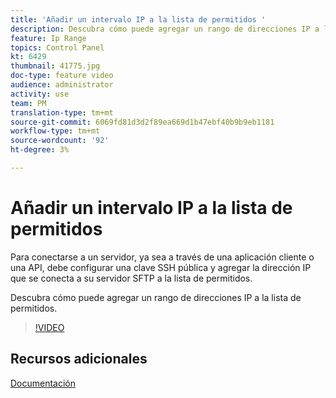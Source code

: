 ```yaml
---
title: 'Añadir un intervalo IP a la lista de permitidos '
description: Descubra cómo puede agregar un rango de direcciones IP a la lista de permitidos.
feature: Ip Range
topics: Control Panel
kt: 6429
thumbnail: 41775.jpg
doc-type: feature video
audience: administrator
activity: use
team: PM
translation-type: tm+mt
source-git-commit: 6069fd81d3d2f89ea669d1b47ebf40b9b9eb1181
workflow-type: tm+mt
source-wordcount: '92'
ht-degree: 3%

---
```



# Añadir un intervalo IP a la lista de permitidos

Para conectarse a un servidor, ya sea a través de una aplicación cliente o una API, debe configurar una clave SSH pública y agregar la dirección IP que se conecta a su servidor SFTP a la lista de permitidos.

Descubra cómo puede agregar un rango de direcciones IP a la lista de permitidos.

>[!VIDEO](https://video.tv.adobe.com/v/41775?quality=12)

## Recursos adicionales

[Documentación](https://docs.adobe.com/content/help/en/control-panel/using/sftp-management/ip-range-allow-listing.html)
